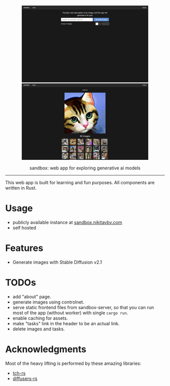 <div align="center">

<a href="https://sandbox.nikitavbv.com"><img src="./docs/preview1.png" width="400"></a>
<a href="https://sandbox.nikitavbv.com/tasks/wkrnakbAKeP1re"><img src="./docs/preview2.png" width="400"></a>

sandbox: web app for exploring generative ai models
</div>

---

This web app is built for learning and fun purposes. All components are written in Rust.

# Usage

- publicly available instance at [sandbox.nikitavbv.com](https://sandbox.nikitavbv.com)
- self hosted

# Features

- Generate images with Stable Diffusion v2.1

# TODOs

- add "about" page.
- generate images using controlnet.
- serve static frontend files from sandbox-server, so that you can run most of the app (without worker) with single `cargo run`.
- enable caching for assets.
- make "tasks" link in the header to be an actual link.
- delete images and tasks.

# Acknowledgments

Most of the heavy lifting is performed by these amazing libraries:
- [tch-rs](https://github.com/LaurentMazare/tch-rs)
- [diffusers-rs](https://github.com/LaurentMazare/diffusers-rs)